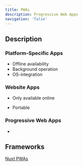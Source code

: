 ```yaml
---
title: PWAs
description: Progressive Web Apps
navigation: 'false'
---
```


## Description

### Platform-Specific Apps

- Offline availability
- Background operation
- OS-integration

### Website Apps

- Only available online

- Portable



### Progressive Web Apps

- 

## Frameworks

[Nuxt PWAs](/frameworks/nuxt/pwas/index.md)



